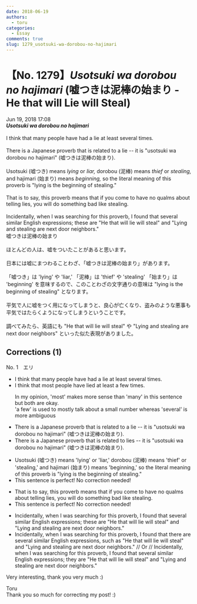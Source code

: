 ```yaml
---
date: 2018-06-19
authors:
  - toru
categories:
  - Essay
comments: true
slug: 1279_usotsuki-wa-dorobou-no-hajimari
---
```


# 【No. 1279】<strong><em>Usotsuki wa dorobou no hajimari</strong></em> (嘘つきは泥棒の始まり - He that will Lie will Steal)
<div class="date">Jun 19, 2018 17:08</div>
<div id="post"><div id="body_show_ori">
<strong><em>Usotsuki wa dorobou no hajimari</strong></em><br/><br/>I think that many people have had a lie at least several times.<br/><br/>There is a Japanese proverb that is related to a lie -- it is "usotsuki wa dorobou no hajimari" (嘘つきは泥棒の始まり).<br/><br/>Usotsuki (嘘つき) means <em>lying</em> or <em>liar,</em> dorobou (泥棒) means <em>thief</em> or <em>stealing,</em> and hajimari (始まり) means <em>beginning,</em> so the literal meaning of this proverb is "lying is the beginning of stealing."<br/><br/>That is to say, this proverb means that if you come to have no qualms about telling lies, you will do something bad like stealing.<br/><br/>Incidentally, when I was searching for this proverb, I found that several similar English expressions; these are "He that will lie will steal" and "Lying and stealing are next door neighbors."
</div></div>

<!-- more -->

<div id="post_ja"><div id="body_show_mo">
嘘つきは泥棒の始まり<br/><br/>ほとんどの人は、嘘をついたことがあると思います。<br/><br/>日本には嘘にまつわることわざ、「嘘つきは泥棒の始まり」があります。<br/><br/>「嘘つき」は 'lying' や 'liar,' 「泥棒」は 'thief' や 'stealing' 「始まり」は 'beginning' を意味するので、このことわざの文字通りの意味は "lying is the beginning of stealing" となります。<br/><br/>平気で人に嘘をつく用になってしまうと、良心が亡くなり、盗みのような悪事も平気ではたらくようになってしまうということです。<br/><br/>調べてみたら、英語にも "He that will lie will steal" や "Lying and stealing are next door neighbors" といった似た表現がありました。
</div></div>

## Corrections (1)
<div id="block"><div class="first_name"> No. 1　<span class="just_name">エリ</span></div><div id="block2">
<ul class="correction_field">
<li class="incorrect">I think that many people have had a lie at least several times.</li>
<li class="corrected correct">
I think that <span class="f_blue">most</span> people have <span class="f_red">lied</span> at least <span class="f_blue">a few</span> times.
<p class="correction_comment">In my opinion, 'most' makes more sense than 'many' in this sentence but both are okay.<br/>'a few' is used to mostly talk about a small number whereas 'several' is more ambiguous</p>
</li>
</ul>
<ul class="correction_field">
<li class="incorrect">There is a Japanese proverb that is related to a lie -- it is "usotsuki wa dorobou no hajimari" (嘘つきは泥棒の始まり).</li>
<li class="corrected correct">
There is a Japanese proverb that is related to <span class="f_red">lies</span> -- it is "usotsuki wa dorobou no hajimari" (嘘つきは泥棒の始まり).
</li>
</ul>
<ul class="correction_field">
<li class="incorrect">Usotsuki (嘘つき) means 'lying' or 'liar,' dorobou (泥棒) means 'thief' or 'stealing,' and hajimari (始まり) means 'beginning,' so the literal meaning of this proverb is "lying is the beginning of stealing."</li>
<li class="corrected perfect">This sentence is perfect! No correction needed!</li>
</ul>
<ul class="correction_field">
<li class="incorrect">That is to say, this proverb means that if you come to have no qualms about telling lies, you will do something bad like stealing.</li>
<li class="corrected perfect">This sentence is perfect! No correction needed!</li>
</ul>
<ul class="correction_field">
<li class="incorrect">Incidentally, when I was searching for this proverb, I found that several similar English expressions; these are "He that will lie will steal" and "Lying and stealing are next door neighbors."</li>
<li class="corrected correct">
Incidentally, when I was searching for this proverb, I found that <span class="f_blue">there are</span> several similar English expressions, <span class="f_blue">such as</span> "He that will lie will steal" and "Lying and stealing are next door neighbors." // Or // Incidentally, when I was searching for this proverb, I found <span class="sline"><span class="f_red">that</span><span class="f_red"> several</span></span> similar English expressions; <span class="f_blue">they</span> are "He that will lie will steal" and "Lying and stealing are next door neighbors."
</li>
</ul>
<p class="comment_small">
 Very interesting, thank you very much :)
</p>

</div><div class="name"><span class="just_name">Toru</span><br>
Thank you so much for correcting my post! :)
</div>
</div>
